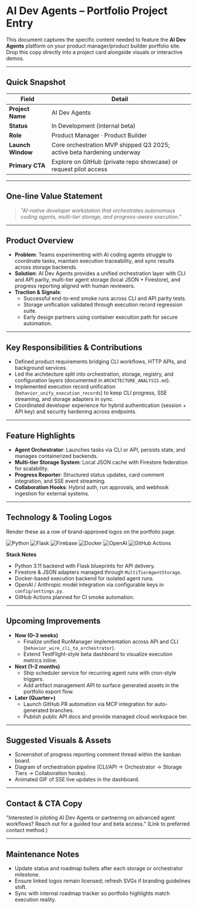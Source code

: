 # AI Dev Agents – Portfolio Project Entry

This document captures the specific content needed to feature the **AI Dev Agents** platform on your product manager/product builder portfolio site. Drop this copy directly into a project card alongside visuals or interactive demos.

---

## Quick Snapshot
| Field | Detail |
| --- | --- |
| **Project Name** | AI Dev Agents |
| **Status** | In Development (internal beta) |
| **Role** | Product Manager · Product Builder |
| **Launch Window** | Core orchestration MVP shipped Q3&nbsp;2025; active beta hardening underway |
| **Primary CTA** | Explore on GitHub (private repo showcase) or request pilot access |

---

## One-line Value Statement
> _"AI-native developer workstation that orchestrates autonomous coding agents, multi-tier storage, and progress-aware execution."_

---

## Product Overview
- **Problem**: Teams experimenting with AI coding agents struggle to coordinate tasks, maintain execution traceability, and sync results across storage backends.
- **Solution**: AI Dev Agents provides a unified orchestration layer with CLI and API parity, multi-tier agent storage (local JSON + Firestore), and progress reporting aligned with human reviewers.
- **Traction & Signals**:
  - Successful end-to-end smoke runs across CLI and API parity tests.
  - Storage unification validated through execution record regression suite.
  - Early design partners using container execution path for secure automation.

---

## Key Responsibilities & Contributions
- Defined product requirements bridging CLI workflows, HTTP APIs, and background services.
- Led the architecture split into orchestration, storage, registry, and configuration layers (documented in `ARCHITECTURE_ANALYSIS.md`).
- Implemented execution record unification (`behavior_unify_execution_records`) to keep CLI progress, SSE streaming, and storage adapters in sync.
- Coordinated developer experience for hybrid authentication (session + API key) and security hardening across endpoints.

---

## Feature Highlights
- **Agent Orchestrator**: Launches tasks via CLI or API, persists state, and manages containerized backends.
- **Multi-tier Storage System**: Local JSON cache with Firestore federation for scalability.
- **Progress Reporter**: Structured status updates, card comment integration, and SSE event streaming.
- **Collaboration Hooks**: Hybrid auth, run approvals, and webhook ingestion for external systems.

---

## Technology & Tooling Logos
Render these as a row of brand-approved logos on the portfolio page.

<div class="tech-logos">
  <img src="/assets/logos/python.svg" alt="Python" />
  <img src="/assets/logos/flask.svg" alt="Flask" />
  <img src="/assets/logos/firebase.svg" alt="Firebase" />
  <img src="/assets/logos/docker.svg" alt="Docker" />
  <img src="/assets/logos/openai.svg" alt="OpenAI" />
  <img src="/assets/logos/github.svg" alt="GitHub Actions" />
</div>

**Stack Notes**
- Python 3.11 backend with Flask blueprints for API delivery.
- Firestore & JSON adapters managed through `MultiTierAgentStorage`.
- Docker-based execution backend for isolated agent runs.
- OpenAI / Anthropic model integration via configurable keys in `config/settings.py`.
- GitHub Actions planned for CI smoke automation.

---

## Upcoming Improvements
- **Now (0–3 weeks)**
  - Finalize unified RunManager implementation across API and CLI (`behavior_wire_cli_to_orchestrator`).
  - Extend TestFlight-style beta dashboard to visualize execution metrics inline.
- **Next (1–2 months)**
  - Ship scheduler service for recurring agent runs with cron-style triggers.
  - Add artifact management API to surface generated assets in the portfolio export flow.
- **Later (Quarter+)**
  - Launch GitHub PR automation via MCP integration for auto-generated branches.
  - Publish public API docs and provide managed cloud workspace tier.

---

## Suggested Visuals & Assets
- Screenshot of progress reporting comment thread within the kanban board.
- Diagram of orchestration pipeline (CLI/API → Orchestrator → Storage Tiers → Collaboration hooks).
- Animated GIF of SSE live updates in the dashboard.

---

## Contact & CTA Copy
"Interested in piloting AI Dev Agents or partnering on advanced agent workflows? Reach out for a guided tour and beta access."  (Link to preferred contact method.)

---

## Maintenance Notes
- Update status and roadmap bullets after each storage or orchestrator milestone.
- Ensure linked logos remain licensed; refresh SVGs if branding guidelines shift.
- Sync with internal roadmap tracker so portfolio highlights match execution reality.
